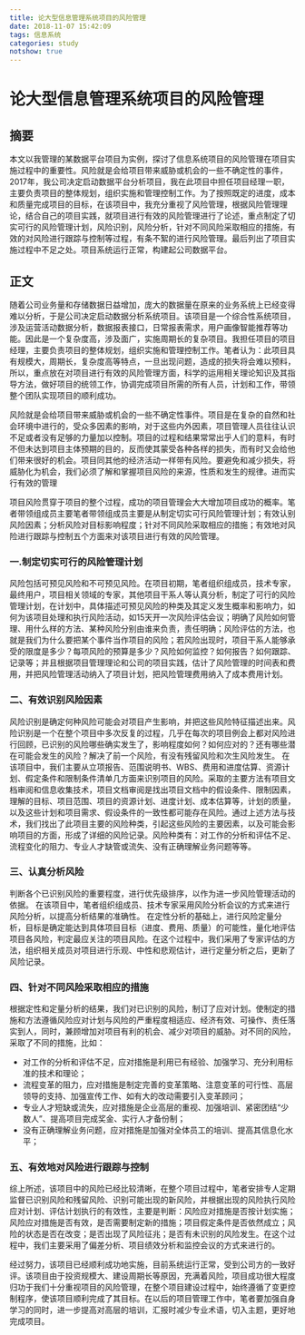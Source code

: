 ```yaml
---
title: 论大型信息管理系统项目的风险管理
date: 2018-11-07 15:42:09
tags: 信息系统
categories: study
notshow: true
---
```


# 论大型信息管理系统项目的风险管理

## 摘要
  本文以我管理的某数据平台项目为实例，探讨了信息系统项目的风险管理在项目实施过程中的重要性。风险就是会给项目带来威胁或机会的一些不确定性的事件，2017年，我公司决定启动数据平台分析项目，我在此项目中担任项目经理一职，主要负责项目的整体规划，组织实施和管理控制工作。为了按照既定的进度，成本和质量完成项目的目标，在该项目中，我充分重视了风险管理，根据风险管理理论，结合自己的项目实践，就项目进行有效的风险管理进行了论述，重点制定了切实可行的风险管理计划，风险识别，风险分析，针对不同风险采取相应的措施，有效的对风险进行跟踪与控制等过程，有条不絮的进行风险管理。最后列出了项目实施过程中不足之处。项目系统运行正常，构建起公司数据平台。

## 正文
  随着公司业务量和存储数据日益增加，庞大的数据量在原来的业务系统上已经变得难以分析，于是公司决定启动数据分析系统项目。该项目是一个综合性系统项目，涉及运营活动数据分析，数据报表接口，日常报表需求，用户画像智能推荐等功能。因此是一个复杂度高，涉及面广，实施周期长的复杂项目。我担任项目的项目经理，主要负责项目的整体规划，组织实施和管理控制工作。笔者认为：此项目具有规模大，周期长，复杂度高等特点，一旦出现问题，造成的损失将会难以预料，所以，重点放在对项目进行有效的风险管理方面，科学的运用相关理论知识及其指导方法，做好项目的统领工作，协调完成项目所需的所有人员，计划和工作，带领整个团队实现项目的顺利成功。

  风险就是会给项目带来威胁或机会的一些不确定性事件。项目是在复杂的自然和社会环境中进行的，受众多因素的影响，对于这些内外因素，项目管理人员往往认识不足或者没有足够的力量加以控制。项目的过程和结果常常出乎人们的意料，有时不但未达到项目主体预期的目的，反而使其蒙受各种各样的损失，而有时又会给他们带来很好的机会。项目同其他的经济活动一样带有风险。要避免和减少损失，将威胁化为机会，我们必须了解和掌握项目风险的来源，性质和发生的规律。进而实行有效的管理

  项目风险贯穿于项目的整个过程，成功的项目管理会大大增加项目成功的概率。笔者带领组成员主要笔者带领组成员主要是从制定切实可行风险管理计划；有效认别风险因素；分析风险对目标影响程度；针对不同风险采取相应的措施；有效地对风险进行跟踪与控制五个方面来对该项目进行有效的风险管理。 


### 一.制定切实可行的风险管理计划
  风险包括可预见风险和不可预见风险。在项目初期，笔者组织组成员，技术专家，最终用户，项目相关领域的专家，其他项目干系人等认真分析，制定了可行的风险管理计划，在计划中，具体描述可预见风险的种类及其定义发生概率和影响力，如何为该项目处理和执行风险活动，如15天开一次风险评估会议；明确了风险如何管理、用什么样的方法、某种风险分别由谁来负责，责任明确；风险评估的方法，也就是我们为什么要把某个事件当作项目的风险；若风险出现时，项目干系人能够承受的限度是多少？每项风险的预算是多少？风险如何监控？如何报告？如何跟踪、记录等；并且根据项目管理理论和公司的项目实践，估计了风险管理的时间表和费用，并把风险管理活动纳入了项目计划，把风险管理费用纳入了成本费用计划。 

### 二、有效识别风险因素
  风险识别是确定何种风险可能会对项目产生影响，并把这些风险特征描述出来。风险识别是一个在整个项目中多次反复的过程，几乎在每次的项目例会上都对风险进行回顾，已识别的风险哪些确实发生了，影响程度如何？如何应对的？还有哪些潜在可能会发生的风险？解决了前一个风险，有没有残留风险和次生风险发生。 
在该项目中，我们主要从立项报告、范围说明书、WBS、费用和进度估算、资源计划、假定条件和限制条件清单几方面来识别项目的风险。采取的主要方法有项目文档审阅和信息收集技术，项目文档审阅是找出项目文档中的假设条件、限制因素，理解的目标、项目范围、项目的资源计划、进度计划、成本估算等，计划的质量，以及这些计划和项目需求、假设条件的一致性都可能存在风险。通过上述方法与技术，我们找出了此项目主要的风险种类，引起这些风险的主要因素，以及可能会影响项目的方面，形成了详细的风险记录。风险种类有：对工作的分析和评估不足、流程变化的阻力、专业人才缺管或流失、没有正确理解业务问题等等。

### 三、认真分析风险 
  判断各个已识别风险的重要程度，进行优先级排序，以作为进一步风险管理活动的依据。 
在该项目中，笔者组织组成员、技术专家采用风险分析会议的方式来进行风险分析，以提高分析结果的准确性。 
在定性分析的基础上，进行风险定量分析，目标是确定能达到具体项目目标（进度、费用、质量）的可能性，量化地评估项目各风险，判定最应关注的项目风险。在这个过程中，我们采用了专家评估的方法，组织相关成员对项目进行乐观、中性和悲观估计，进行定量分析之后，更新了风险记录。 

### 四、针对不同风险采取相应的措施 
  根据定性和定量分析的结果，我们对已识别的风险，制订了应对计划。使制定的措施和方法遵循风险应对计划与风险的严重程度相适应、经济有效、可操作、责任落实到人，同时，兼顾增加对项目有利的机会、减少对项目的威胁。对不同的风险，采取了不同的措施，比如： 
- 对工作的分析和评估不足，应对措施是利用已有经验、加强学习、充分利用标准的技术和理论； 
- 流程变革的阻力，应对措施是制定完善的变革策略、注意变革的可行性、高层领导的支持、加强宣传工作、如有大的改动需要引入变革顾问； 
- 专业人才短缺或流失，应对措施是企业高层的重视、加强培训、紧密团结“少数人”、提高项目完成奖金、实行人才备份制； 
- 没有正确理解业务问题，应对措施是加强对全体员工的培训、提高其信息化水平；

### 五、有效地对风险进行跟踪与控制 
  综上所述，该项目中的风险已经比较清晰，在整个项目过程中，笔者安排专人定期监督已识别风险和残留风险、识别可能出现的新风险，并根据出现的风险执行风险应对计划、评估计划执行的有效性，主要是判断：风险应对措施是否按计划实施；风险应对措施是否有效，是否需要制定新的措施；项目假定条件是否依然成立；风险的状态是否在改变；是否出现了风险征兆；是否有未识别的风险发生。在这个过程中，我们主要采用了偏差分析、项目绩效分析和监控会议的方式来进行的。 

  经过努力，该项目已经顺利成功地实施，目前系统运行正常，受到公司方的一致好评。该项目由于投资规模大、建设周期长等原因，充满着风险，项目成功很大程度归功于我们十分重视项目的风险管理，在整个项目建设过程中，始终遵循了变更控制程序，使该项目顺利完成了其目标。在以后的项目管理工作中，笔者要加强自身学习的同时，进一步提高对高层的培训，汇报时减少专业术语，切入主题，更好地完成项目。